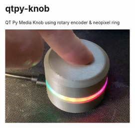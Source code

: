 # qtpy-knob

QT Py Media Knob using rotary encoder &amp; neopixel ring

<img width=400 src="./docs/qtpy-knob-pic1.jpg" />
